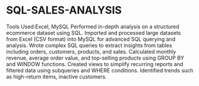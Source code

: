 # SQL-SALES-ANALYSIS

Tools Used:Excel, MySQL
Performed in-depth analysis on a structured ecommerce dataset using SQL.
Imported and processed large datasets from
Excel (CSV format) into MySQL for advanced
SQL querying and analysis.
Wrote complex SQL queries to extract insights
from tables including orders, customers,
products, and sales.
Calculated monthly revenue, average order
value, and top-selling products using GROUP
BY and WINDOW functions.
Created views to simplify recurring reports and
filtered data using subqueries and WHERE
conditions.
Identified trends such as high-return items,
inactive customers.

